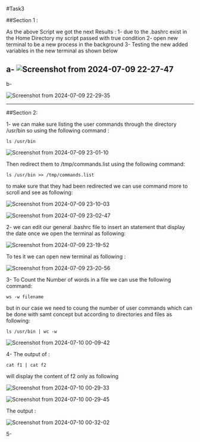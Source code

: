 #Task3

##Section 1 :

As the above Script we got the next Results :
   1- due to the .bashrc exist in the Home Directory my script passed with true condition
   2- open new terminal to be a new process in the background 
   3- Testing the new added variables in the new terminal as shown below
   
   a-
![Screenshot from 2024-07-09 22-27-47](https://github.com/YoussefGamalShehata/Embedded-Linux/assets/152656762/b039b3bc-9a04-4460-842c-928f9a78a70d)
-----------------------------------------------------------------------------------------------------------------------------------------------------------------

   b- 
   
![Screenshot from 2024-07-09 22-29-35](https://github.com/YoussefGamalShehata/Embedded-Linux/assets/152656762/a9d2a3eb-790a-441a-a295-48de5930e62e)

------------------------------------------------------------------------------------------------------------------------------------------------------------------
##Section 2:

1-
we can make sure listing the user commands through the directory /usr/bin so using the following command :

```
ls /usr/bin
```

![Screenshot from 2024-07-09 23-01-10](https://github.com/YoussefGamalShehata/Embedded-Linux/assets/152656762/9401e11c-ac0a-434f-b7b2-6a5f3f80e7ac)


Then redirect them to /tmp/commands.list using the following command:

```
ls /usr/bin >> /tmp/commands.list
```

to make sure that they had been redirected we can use command more to scroll and see as following:

![Screenshot from 2024-07-09 23-10-03](https://github.com/YoussefGamalShehata/Embedded-Linux/assets/152656762/d7cf0599-9bd9-48b9-8b4f-f6c1e73f0de3)

![Screenshot from 2024-07-09 23-02-47](https://github.com/YoussefGamalShehata/Embedded-Linux/assets/152656762/64ebe157-1dde-412b-b648-79e244145f5c)

2-
we can edit our general .bashrc file to insert an statement that display the date once we open the terminal as following:

![Screenshot from 2024-07-09 23-19-52](https://github.com/YoussefGamalShehata/Embedded-Linux/assets/152656762/03087f42-3c1b-4934-84b6-fd30a8526a15)

To tes it we can open new terminal as following :

![Screenshot from 2024-07-09 23-20-56](https://github.com/YoussefGamalShehata/Embedded-Linux/assets/152656762/18c05c17-88d9-4f5f-96de-d21535629d49)


3-
To Count the Number of words in a file we can use the following command:
```
ws -w filename
```
but in our case we need to coung the number of user commands which can be done with samt concept but according to directories and files as following:
```
ls /usr/bin | wc -w
```
![Screenshot from 2024-07-10 00-09-42](https://github.com/YoussefGamalShehata/Embedded-Linux/assets/152656762/3c91ab2a-8125-4f23-8029-8bc2b444d100)

4-
The output of :
```
cat f1 | cat f2
```
will display the content of f2 only as following 

![Screenshot from 2024-07-10 00-29-33](https://github.com/YoussefGamalShehata/Embedded-Linux/assets/152656762/7f3dee7b-13d3-48d7-88d5-cc0741e584d0)

![Screenshot from 2024-07-10 00-29-45](https://github.com/YoussefGamalShehata/Embedded-Linux/assets/152656762/1fb679e2-9547-4b9e-bb68-ca78134b4a98)

The output :

![Screenshot from 2024-07-10 00-32-02](https://github.com/YoussefGamalShehata/Embedded-Linux/assets/152656762/3aa480f7-7ea7-4233-9a81-b84399caa1eb)

5-





